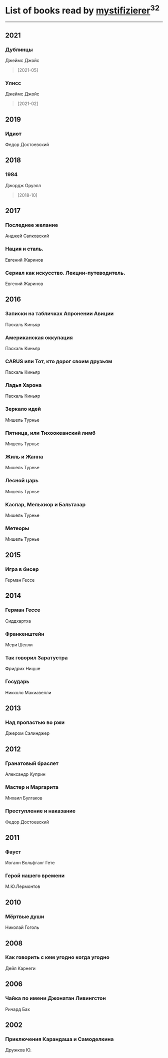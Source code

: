 # List of books read by [mystifizierer](https://plus.google.com/u/0/102801145163683583073/)<sup>32</sup>
---

## 2021

### Дублинцы
Джеймс Джойс
> [2021-05] 


### Улисс
Джеймс Джойс
> [2021-02] 



## 2019

### Идиот
Федор Достоевский



## 2018

### 1984
Джордж Оруэлл
> [2018-10] 



## 2017

### Последнее желание
Анджей Сапковский


### Нация и сталь.
Евгений Жаринов


### Сериал как искусство. Лекции-путеводитель.
Евгений Жаринов



## 2016

### Записки на табличках Апронении Авиции
Паскаль Киньяр


### Американская оккупация
Паскаль Киньяр


### CARUS или Тот, кто дорог своим друзьям
Паскаль Киньяр


### Ладья Харона
Паскаль Киньяр


### Зеркало идей
Мишель Турнье


### Пятница, или Тихоокеанский лимб
Мишель Турнье


### Жиль и Жанна
Мишель Турнье


### Лесной царь
Мишель Турнье


### Каспар, Мельхиор и Бальтазар
Мишель Турнье


### Метеоры
Мишель Турнье



## 2015

### Игра в бисер
Герман Гессе



## 2014

### Герман Гессе
Сиддхартха


### Франкенштейн
Мери Шелли


### Так говорил Заратустра
Фридрих Ницше


### Государь
Никколо Макиавелли



## 2013

### Над пропастью во ржи
Джером  Сэлинджер



## 2012

### Гранатовый браслет
Александр Куприн


### Мастер и Маргарита
Михаил Булгаков


### Преступление и наказание
Федор Достоевский



## 2011

### Фауст
Иоганн Вольфганг Гете


### Герой нашего времени
М.Ю.Лермонтов



## 2010

### Мёртвые души
Николай Гоголь



## 2008

### Как говорить с кем угодно когда угодно
Дейл Карнеги



## 2006

### Чайка по имени Джонатан Ливингстон
Ричард Бах



## 2002

### Приключения Карандаша и Самоделкина
Дружков Ю.



